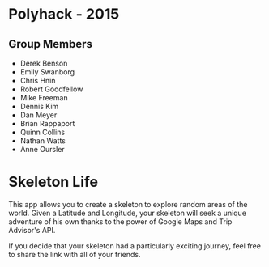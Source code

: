 # Polyhack - 2015

## Group Members
- Derek Benson
- Emily Swanborg
- Chris Hnin
- Robert Goodfellow
- Mike Freeman
- Dennis Kim
- Dan Meyer
- Brian Rappaport
- Quinn Collins
- Nathan Watts
- Anne Oursler

# Skeleton Life

This app allows you to create a skeleton to explore random areas of the world.
Given a Latitude and Longitude, your skeleton will seek a unique adventure of his own
thanks to the power of Google Maps and Trip Advisor's API.

If you decide that your skeleton had a particularly exciting journey, feel free
to share the link with all of your friends.
